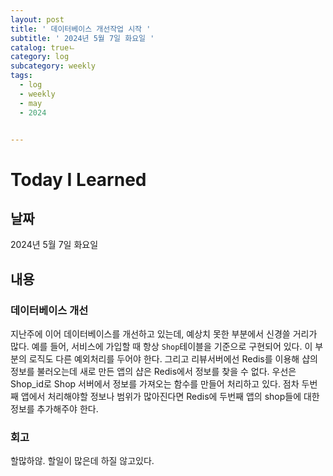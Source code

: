 ```yaml
---
layout: post
title: ' 데이터베이스 개선작업 시작 '
subtitle: ' 2024년 5월 7일 화요일 '
catalog: trueㄴ
category: log
subcategory: weekly
tags:
  - log
  - weekly
  - may
  - 2024


---
```


# Today I Learned

## 날짜

2024년 5월 7일 화요일

## 내용

### 데이터베이스 개선

 지난주에 이어 데이터베이스를 개선하고 있는데, 예상치 못한 부분에서 신경쓸 거리가 많다. 예를 들어, 서비스에 가입할 때 항상 `Shop`테이블을 기준으로 구현되어 있다. 이 부분의 로직도 다른 예외처리를 두어야 한다. 그리고 리뷰서버에선 Redis를 이용해 샵의 정보를 불러오는데 새로 만든 앱의 샵은 Redis에서 정보를 찾을 수 없다. 우선은 Shop_id로 Shop 서버에서 정보를 가져오는 함수를 만들어 처리하고 있다. 점차 두번째 앱에서 처리해야할 정보나 범위가 많아진다면 Redis에 두번째 앱의 shop들에 대한 정보를 추가해주야 한다.

 

### 회고

할많하않. 할일이 많은데 하질 않고있다.